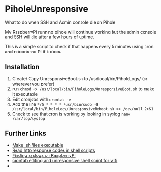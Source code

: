 # PiholeUnresponsive
What to do when SSH and Admin console die on Pihole

My RaspberryPi running pihole will continue working but the admin console and SSH will die after a few hours of uptime.

This is a simple script to check if that happens every 5 minutes using cron and reboots the Pi if it does.

## Installation
1. Create/ Copy UnresponsiveBoot.sh to /usr/local/bin/PiholeLogs/ (or wherever you prefer)
2. run `chmod +x /usr/local/bin/PiholeLogs/UnresponsiveBoot.sh` to make it executable
3. Edit cronjobs with `crontab -e`
4. Add the line `*/5 * * * * /usr/bin/sudo -H /usr/local/bin/PiholeLogs/UnresponsiveReboot.sh >> /dev/null 2>&1`
5. Check to see that cron is working by looking in syslog `nano /var/log/syslog`

## Further Links
* [Make .sh files executable](https://askubuntu.com/questions/38661/how-do-i-run-sh-files)
* [Read http response codes in shell scripts](https://stackoverflow.com/questions/2220301/how-to-evaluate-http-response-codes-from-bash-shell-script)
* [Finding syslogs on RaspberryPi](https://www.raspberrypi.org/forums/viewtopic.php?t=186833)
* [crontab editing and unresponsive shell script for wifi](http://weworkweplay.com/play/rebooting-the-raspberry-pi-when-it-loses-wireless-connection-wifi/)
* 
